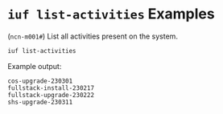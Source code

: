 # `iuf list-activities` Examples

(`ncn-m001#`) List all activities present on the system.

```bash
iuf list-activities
```

Example output:

```text
cos-upgrade-230301
fullstack-install-230217
fullstack-upgrade-230222
shs-upgrade-230311
```
